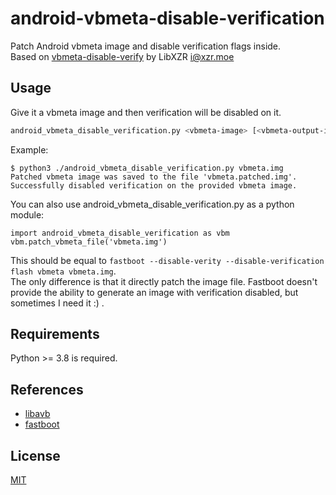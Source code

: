 # android-vbmeta-disable-verification

Patch Android vbmeta image and disable verification flags inside.  
Based on [vbmeta-disable-verify](https://github.com/libxzr/vbmeta-disable-verification) by LibXZR <i@xzr.moe>

## Usage

Give it a vbmeta image and then verification will be disabled on it.

```bash
android_vbmeta_disable_verification.py <vbmeta-image> [<vbmeta-output-image>]
```

Example:
```
$ python3 ./android_vbmeta_disable_verification.py vbmeta.img 
Patched vbmeta image was saved to the file 'vbmeta.patched.img'.
Successfully disabled verification on the provided vbmeta image.
```

You can also use android_vbmeta_disable_verification.py as a python module:
```
import android_vbmeta_disable_verification as vbm
vbm.patch_vbmeta_file('vbmeta.img')
```

This should be equal to `fastboot --disable-verity --disable-verification flash vbmeta vbmeta.img`.  
The only difference is that it directly patch the image file. Fastboot doesn't provide the ability to generate an image with verification disabled, but sometimes I need it :) .

## Requirements

Python >= 3.8 is required.

## References

- [libavb](https://android.googlesource.com/platform/external/avb/+/refs/tags/android-13.0.0_r15/libavb/avb_vbmeta_image.h)
- [fastboot](https://android.googlesource.com/platform/system/core/+/refs/tags/android-13.0.0_r15/fastboot/fastboot.cpp)

## License

[MIT](LICENSE)

